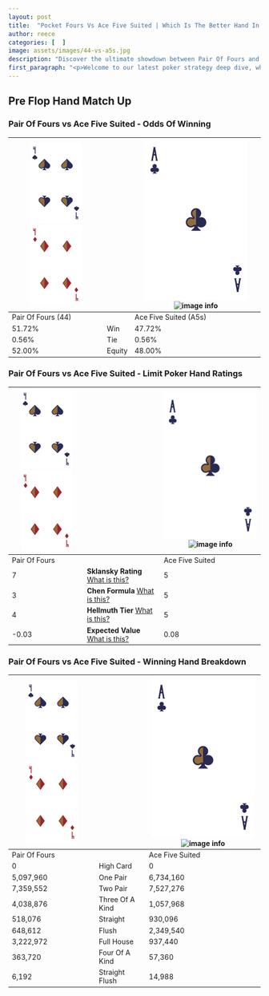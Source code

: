 ```yaml
---
layout: post
title:  "Pocket Fours Vs Ace Five Suited | Which Is The Better Hand In Poker? A Complete Guide"
author: reece
categories: [  ]
image: assets/images/44-vs-a5s.jpg
description: "Discover the ultimate showdown between Pair Of Fours and Ace Five Suited in poker! Uncover the odds, strategies, and scenarios where one hand triumphs over the other. Get ready to up your poker game with this thrilling analysis."
first_paragraph: "<p>Welcome to our latest poker strategy deep dive, where we're pitting two distinct hands against each other in a high-stakes showdown: Pair Of Fours vs Ace Five Suited.</p><p>In the dynamic world of poker, every decision counts, and knowing which hand holds the upper hand is key to your success at the table.</p><p>In this article, we'll dissect these two hands, explore the scenarios where one dominates the other, and equip you with the knowledge to make strategic choices that can tip the odds in your favor.</p><p>Get ready to unravel the intriguing dynamics of these poker hands and elevate your game to new heights.</p>"
---
```




[comment]: # (sp0)

## Pre Flop Hand Match Up

<div class="table hand-ratings" markdown="1"> 



### Pair Of Fours vs Ace Five Suited - Odds Of Winning


    
| ![image info](assets/images/hand1/4.png) ![image info](assets/images/hand1/4o.png) |  | ![image info](assets/images/hand2/A.png) ![image info](assets/images/hand2/5s.png) |
| -------- | -------- | -------- |
| Pair Of Fours (44) |  | Ace Five Suited (A5s) |
| 51.72% | Win | 47.72% |
| 0.56% | Tie | 0.56% |
| 52.00% | Equity | 48.00% |




[comment]: # (sp1)



### Pair Of Fours vs Ace Five Suited - Limit Poker Hand Ratings


    
| ![image info](assets/images/hand1/4.png) ![image info](assets/images/hand1/4o.png) |  | ![image info](assets/images/hand2/A.png) ![image info](assets/images/hand2/5s.png) |
| -------- | -------- | -------- |
| Pair Of Fours |  | Ace Five Suited |
| 7 | **Sklansky Rating** [What is this?](/sklansky-rating-explained) | 5 |
| 3 | **Chen Formula** [What is this?](/chen-formula-explained) | 5 |
| 4 | **Hellmuth Tier** [What is this?](/Hellmuth-tier-explained) | 5 |
| -0.03 | **Expected Value** [What is this?](/expected-value-explained) | 0.08 |




[comment]: # (sp2)



### Pair Of Fours vs Ace Five Suited - Winning Hand Breakdown


    
| ![image info](assets/images/hand1/4.png) ![image info](assets/images/hand1/4o.png) |  | ![image info](assets/images/hand2/A.png) ![image info](assets/images/hand2/5s.png) |
| -------- | -------- | -------- |
| Pair Of Fours |  | Ace Five Suited |
| 0 | High Card | 0 |
| 5,097,960 | One Pair | 6,734,160 |
| 7,359,552 | Two Pair | 7,527,276 |
| 4,038,876 | Three Of A Kind | 1,057,968 |
| 518,076 | Straight | 930,096 |
| 648,612 | Flush | 2,349,540 |
| 3,222,972 | Full House | 937,440 |
| 363,720 | Four Of A Kind | 57,360 |
| 6,192 | Straight Flush | 14,988 |




[comment]: # (sp3)



</div>

[comment]: # (sp4)



[comment]: # (sp5)

